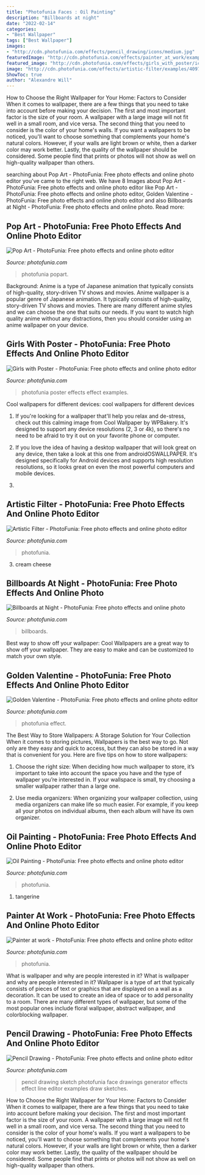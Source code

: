 ```yaml
---
title: "Photofunia Faces : Oil Painting"
description: "Billboards at night"
date: "2022-02-14"
categories:
- "Best Wallpaper"
tags: ["Best Wallpaper"]
images:
- "http://cdn.photofunia.com/effects/pencil_drawing/icons/medium.jpg"
featuredImage: "http://cdn.photofunia.com/effects/painter_at_work/examples/8jreco_o.jpg"
featured_image: "http://cdn.photofunia.com/effects/girls_with_poster/icons/medium.jpg"
image: "http://cdn.photofunia.com/effects/artistic-filter/examples/409743_o.jpg"
ShowToc: true
author: "Alexandre Will"
---
```



How to Choose the Right Wallpaper for Your Home: Factors to Consider
When it comes to wallpaper, there are a few things that you need to take into account before making your decision. The first and most important factor is the size of your room. A wallpaper with a large image will not fit well in a small room, and vice versa. 
The second thing that you need to consider is the color of your home's walls. If you want a wallpapers to be noticed, you'll want to choose something that complements your home's natural colors. However, if your walls are light brown or white, then a darker color may work better. 
Lastly, the quality of the wallpaper should be considered. Some people find that prints or photos will not show as well on high-quality wallpaper than others.

	

		
searching about Pop Art - PhotoFunia: Free photo effects and online photo editor you've came to the right web. We have 8 Images about Pop Art - PhotoFunia: Free photo effects and online photo editor like Pop Art - PhotoFunia: Free photo effects and online photo editor, Golden Valentine - PhotoFunia: Free photo effects and online photo editor and also Billboards at Night - PhotoFunia: Free photo effects and online photo. Read more:
		
    
## Pop Art - PhotoFunia: Free Photo Effects And Online Photo Editor

<img loading=lazy src="http://cdn.photofunia.com/effects/popart/examples/1oigxge_o.jpg" onerror="this.onerror=null;this.src='https://tse2.mm.bing.net/th?id=OIP.bT9SoluTjBEqOLoGy_dU6gAAAA&amp;pid=15.1';" alt="Pop Art - PhotoFunia: Free photo effects and online photo editor">

_Source: photofunia.com_

>photofunia popart. 

	

Background: Anime is a type of Japanese animation that typically consists of high-quality, story-driven TV shows and movies.
Anime wallpaper is a popular genre of Japanese animation. It typically consists of high-quality, story-driven TV shows and movies. There are many different anime styles and we can choose the one that suits our needs. If you want to watch high quality anime without any distractions, then you should consider using an anime wallpaper on your device.

    
## Girls With Poster - PhotoFunia: Free Photo Effects And Online Photo Editor

<img loading=lazy src="http://cdn.photofunia.com/effects/girls_with_poster/icons/medium.jpg" onerror="this.onerror=null;this.src='https://tse4.mm.bing.net/th?id=OIP.qox5QCN0i4wFM32ttcBhQQAAAA&amp;pid=15.1';" alt="Girls with Poster - PhotoFunia: Free photo effects and online photo editor">

_Source: photofunia.com_

>photofunia poster effects effect examples. 

	

Cool wallpapers for different devices:
cool wallpapers for different devices 

1. If you're looking for a wallpaper that'll help you relax and de-stress, check out this calming image from Cool Wallpaper by WPBakery. It's designed to support any device resolutions (2, 3 or 4k), so there's no need to be afraid to try it out on your favorite phone or computer.

2. If you love the idea of having a desktop wallpaper that will look great on any device, then take a look at this one from androidOSWALLPAPER. It's designed specifically for Android devices and supports high resolution resolutions, so it looks great on even the most powerful computers and mobile devices.

3.

    
## Artistic Filter - PhotoFunia: Free Photo Effects And Online Photo Editor

<img loading=lazy src="http://cdn.photofunia.com/effects/artistic-filter/examples/409743_o.jpg" onerror="this.onerror=null;this.src='https://tse2.mm.bing.net/th?id=OIP.PaSS30wH1EhnWgOTVu2XbQAAAA&amp;pid=15.1';" alt="Artistic Filter - PhotoFunia: Free photo effects and online photo editor">

_Source: photofunia.com_

>photofunia. 

	

3. cream cheese 

    
## Billboards At Night - PhotoFunia: Free Photo Effects And Online Photo

<img loading=lazy src="http://cdn.photofunia.com/effects/billboards-at-night/examples/j3ftli_o.jpg" onerror="this.onerror=null;this.src='https://tse2.mm.bing.net/th?id=OIP.xl4rLQTBfQ6GrIQpz1wiiQHaKN&amp;pid=15.1';" alt="Billboards at Night - PhotoFunia: Free photo effects and online photo">

_Source: photofunia.com_

>billboards. 

	

Best way to show off your wallpaper:
Cool Wallpapers are a great way to show off your wallpaper. They are easy to make and can be customized to match your own style.

    
## Golden Valentine - PhotoFunia: Free Photo Effects And Online Photo Editor

<img loading=lazy src="http://cdn.photofunia.com/effects/golden_valentine/examples/2jbhts_o.jpg" onerror="this.onerror=null;this.src='https://tse1.mm.bing.net/th?id=OIP.UCJr-bsq4c6rcGTfYcpwPgHaFE&amp;pid=15.1';" alt="Golden Valentine - PhotoFunia: Free photo effects and online photo editor">

_Source: photofunia.com_

>photofunia effect. 

	

The Best Way to Store Wallpapers: A Storage Solution for Your Collection
When it comes to storing pictures, Wallpapers is the best way to go. Not only are they easy and quick to access, but they can also be stored in a way that is convenient for you. Here are five tips on how to store wallpapers:
1) Choose the right size: When deciding how much wallpaper to store, it’s important to take into account the space you have and the type of wallpaper you’re interested in. If your wallspace is small, try choosing a smaller wallpaper rather than a large one.

2) Use media organizers: When organizing your wallpaper collection, using media organizers can make life so much easier. For example, if you keep all your photos on individual albums, then each album will have its own organizer.

    
## Oil Painting - PhotoFunia: Free Photo Effects And Online Photo Editor

<img loading=lazy src="http://cdn.photofunia.com/effects/oil_painting/examples/vfp692_o.jpg" onerror="this.onerror=null;this.src='https://tse2.mm.bing.net/th?id=OIP.eHhCFG_LP0vQYKrm6OlpzAHaFj&amp;pid=15.1';" alt="Oil Painting - PhotoFunia: Free photo effects and online photo editor">

_Source: photofunia.com_

>photofunia. 

	

1. tangerine 

    
## Painter At Work - PhotoFunia: Free Photo Effects And Online Photo Editor

<img loading=lazy src="http://cdn.photofunia.com/effects/painter_at_work/examples/8jreco_o.jpg" onerror="this.onerror=null;this.src='https://tse4.mm.bing.net/th?id=OIP.rXbtZITN2rFabzJJ2tSLjAAAAA&amp;pid=15.1';" alt="Painter at work - PhotoFunia: Free photo effects and online photo editor">

_Source: photofunia.com_

>photofunia. 

	

What is wallpaper and why are people interested in it?
What is wallpaper and why are people interested in it?
Wallpaper is a type of art that typically consists of pieces of text or graphics that are displayed on a wall as a decoration. It can be used to create an idea of space or to add personality to a room. There are many different types of wallpaper, but some of the most popular ones include floral wallpaper, abstract wallpaper, and colorblocking wallpaper.

    
## Pencil Drawing - PhotoFunia: Free Photo Effects And Online Photo Editor

<img loading=lazy src="http://cdn.photofunia.com/effects/pencil_drawing/icons/medium.jpg" onerror="this.onerror=null;this.src='https://tse4.mm.bing.net/th?id=OIP.019ycyq3h_RxsUR7o3wzRgAAAA&amp;pid=15.1';" alt="Pencil Drawing - PhotoFunia: Free photo effects and online photo editor">

_Source: photofunia.com_

>pencil drawing sketch photofunia face drawings generator effects effect line editor examples draw sketches. 

	

How to Choose the Right Wallpaper for Your Home: Factors to Consider
When it comes to wallpaper, there are a few things that you need to take into account before making your decision. The first and most important factor is the size of your room. A wallpaper with a large image will not fit well in a small room, and vice versa. 
The second thing that you need to consider is the color of your home's walls. If you want a wallpapers to be noticed, you'll want to choose something that complements your home's natural colors. However, if your walls are light brown or white, then a darker color may work better. 
Lastly, the quality of the wallpaper should be considered. Some people find that prints or photos will not show as well on high-quality wallpaper than others.


